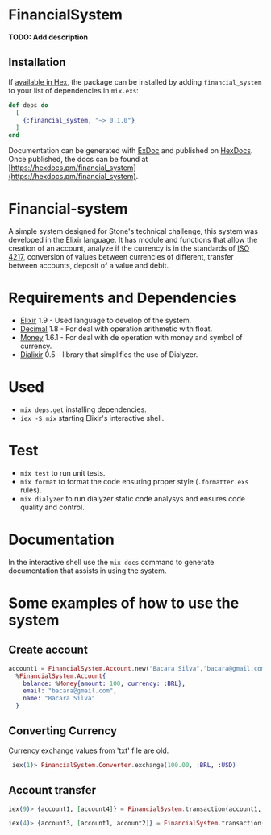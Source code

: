 # FinancialSystem

**TODO: Add description**

## Installation

If [available in Hex](https://hex.pm/docs/publish), the package can be installed
by adding `financial_system` to your list of dependencies in `mix.exs`:

```elixir
def deps do
  [
    {:financial_system, "~> 0.1.0"}
  ]
end
```

Documentation can be generated with [ExDoc](https://github.com/elixir-lang/ex_doc)
and published on [HexDocs](https://hexdocs.pm). Once published, the docs can
be found at [https://hexdocs.pm/financial_system](https://hexdocs.pm/financial_system).

# Financial-system

A simple system designed for Stone's technical challenge, this system was developed in the Elixir language. It has module and functions that allow the creation of an account, analyze if the currency is in the standards of [ISO 4217](https://en.wikipedia.org/wiki/ISO_4217), conversion of values ​​between currencies of different, transfer between accounts, deposit of a value and debit.

# Requirements and Dependencies

* [Elixir](https://elixir-lang.org/) 1.9 - Used language to develop of the system.
* [Decimal](https://hexdocs.pm/decimal/readme.html) 1.8 - For deal with operation arithmetic with float.
* [Money](https://hexdocs.pm/money/Money.html) 1.6.1 - For deal with de operation with money and symbol of currency.
* [Dialixir](https://github.com/jeremyjh/dialyxir) 0.5 - library that simplifies the use of Dialyzer.

# Used

* `mix deps.get` installing dependencies.
* `iex -S mix` starting Elixir's interactive shell.

# Test

* `mix test` to run unit tests.
* `mix format` to format the code ensuring proper style (`.formatter.exs` rules).
* `mix dialyzer` to run dialyzer static code analysys and ensures code quality and control.

# Documentation

  In the interactive shell use the `mix docs` command to generate documentation that assists in using the system.

# Some examples of how to use the system

## Create account

```elixir
account1 = FinancialSystem.Account.new("Bacara Silva","bacara@gmail.com", 100, :BRL)
  %FinancialSystem.Account{
    balance: %Money{amount: 100, currency: :BRL},
    email: "bacara@gmail.com",
    name: "Bacara Silva"
  }
```

## Converting Currency

  Currency exchange values ​​from 'txt' file are old.

```elixir
 iex(1)> FinancialSystem.Converter.exchange(100.00, :BRL, :USD)
```

## Account transfer

```elixir
iex(9)> {account1, [account4]} = FinancialSystem.transaction(account1, [account4], 10_00)

iex(4)> {account3, [account1, account2]} = FinancialSystem.transaction(account3, [account1, account2], 1000_00)
```